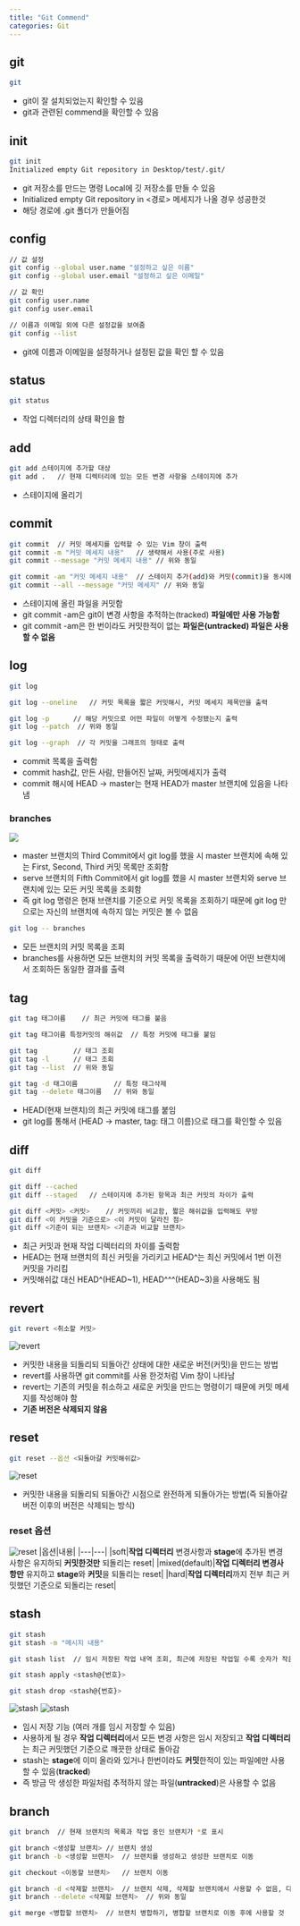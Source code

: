 ```yaml
---
title: "Git Commend"
categories: Git
---
```


## git
```bash
git
```
- git이 잘 설치되었는지 확인할 수 있음
- git과 관련된 commend을 확인할 수 있음

## init
```bash
git init
Initialized empty Git repository in Desktop/test/.git/
```
- git 저장소를 만드는 명령 Local에 깃 저장소를 만들 수 있음
- Initialized empty Git repository in <경로> 메세지가 나올 경우 성공한것
- 해당 경로에 .git 폴더가 만들어짐

## config
```bash
// 값 설정
git config --global user.name "설정하고 싶은 이름"
git config --global user.email "설정하고 싶은 이메일"

// 값 확인
git config user.name   
git config user.email

// 이름과 이메일 외에 다른 설정값을 보여줌
git config --list
```
- git에 이름과 이메일을 설정하거나 설정된 값을 확인 할 수 있음

## status
```bash
git status
```
- 작업 디렉터리의 상태 확인을 함

## add
```bash
git add 스테이지에 추가할 대상
git add .   // 현재 디렉터리에 있는 모든 변경 사항을 스테이지에 추가
```
- 스테이지에 올리기

## commit
```bash
git commit  // 커밋 메세지를 입력할 수 있는 Vim 창이 출력
git commit -m "커밋 메세지 내용"   // 생략해서 사용(주로 사용)
git commit --message "커밋 메세지 내용" // 위와 동일

git commit -am "커밋 메세지 내용"  // 스테이지 추가(add)와 커밋(commit)을 동시에 할 수 있음
git commit --all --message "커밋 메세지" // 위와 동일
```
- 스테이지에 올린 파일을 커밋함
- git commit -am은 git이 변경 사항을 추적하는(tracked) **파일에만 사용 가능함**
- git commit -am은 한 번이라도 커밋한적이 없는 **파일은(untracked) 파일은 사용할 수 없음**

## log
```bash
git log

git log --oneline   // 커밋 목록을 짧은 커밋해시, 커밋 메세지 제목만을 출력

git log -p      // 해당 커밋으로 어떤 파일이 어떻게 수정됐는지 출력
git log --patch  // 위와 동일

git log --graph  // 각 커밋을 그래프의 형태로 출력
```
- commit 목록을 출력함
- commit hash값, 만든 사람, 만들어진 날짜, 커밋메세지가 출력
- commit 해시에 HEAD -> master는 현재 HEAD가 master 브랜치에 있음을 나타냄

### branches
![]({{site.url}}/images/git_log_branches.png)
- master 브랜치의 Third Commit에서 git log를 했을 시 master 브랜치에 속해 있는 First, Second, Third 커밋 목록만 조회함
- serve 브랜치의 Fifth Commit에서 git log를 했을 시 master 브랜치와 serve 브랜치에 있는 모든 커밋 목록을 조회함
- 즉 git log 명령은 현재 브랜치를 기준으로 커밋 목록을 조회하기 때문에 git log 만으로는 자신의 브랜치에 속하지 않는 커밋은 볼 수 없음 

```bash
git log -- branches
```
- 모든 브랜치의 커밋 목록을 조회
- branches를 사용하면 모든 브랜치의 커밋 목록을 출력하기 때문에 어떤 브랜치에서 조회하든 동일한 결과를 출력

## tag
```bash
git tag 태그이름    // 최근 커밋에 태그를 붙음

git tag 태그이름 특정커밋의 해쉬값  // 특정 커밋에 태그를 붙임

git tag         // 태그 조회
git tag -l      // 태그 조회
git tag --list  // 위와 동일

git tag -d 태그이름         // 특정 태그삭제
git tag --delete 태그이름   // 위와 동일
```
- HEAD(현재 브랜치)의 최근 커밋에 태그를 붙임
- git log를 통해서 (HEAD -> master, tag: 태그 이름)으로 태그를 확인할 수 있음

## diff
```bash
git diff

git diff --cached
git diff --staged   // 스테이지에 추가된 항목과 최근 커밋의 차이가 출력

git diff <커밋> <커밋>    // 커밋끼리 비교함, 짧은 해쉬값을 입력해도 무방
git diff <이 커밋을 기준으로> <이 커밋이 달라진 점>
git diff <기준이 되는 브랜치> <기준과 비교할 브랜치>
```
- 최근 커밋과 현재 작업 디렉터리의 차이를 출력함
- HEAD는 현재 브랜치의 최신 커밋을 가리키고 HEAD^는 최신 커밋에서 1번 이전 커밋을 가리킴
- 커밋해쉬값 대신 HEAD^(HEAD~1), HEAD^^^(HEAD~3)을 사용해도 됨

## revert
```bash
git revert <취소할 커밋>
```
![revert]({{site.url}}/images/revert.png)
- 커밋한 내용을 되돌리되 되돌아간 상태에 대한 새로운 버전(커밋)을 만드는 방법
- revert를 사용하면 git commit를 사용 한것처럼 Vim 창이 나타남
- revert는 기존의 커밋을 취소하고 새로운 커밋을 만드는 명령이기 때문에 커밋 메세지를 작성해야 함
- **기존 버전은 삭제되지 않음**

## reset
```bash
git reset --옵션 <되돌아갈 커밋해쉬값>
```
![reset]({{site.url}}/images/reset.png)
- 커밋한 내용을 되돌리되 되돌아간 시점으로 완전하게 되돌아가는 방법(즉 되돌아갈 버전 이후의 버전은 삭제되는 방식)

### reset 옵션
![reset]({{site.url}}/images/reset_option.png)
|옵션|내용|
|---|---|
|soft|**작업 디렉터리** 변경사항과 **stage**에 추가된 변경 사항은 유지하되 **커밋한것만** 되돌리는 reset|
|mixed(default)|**작업 디렉터리 변경사항만** 유지하고 **stage**와 **커밋**을 되돌리는 reset|
|hard|**작업 디렉터리**까지 전부 최근 커밋했던 기준으로 되돌리는 reset|

## stash
```bash
git stash
git stash -m "메시지 내용"

git stash list  // 임시 저장된 작업 내역 조회, 최근에 저장된 작업일 수록 숫자가 작음

git stash apply <stash@{번호}>

git stash drop <stash@{번호}>
```

![stash]({{site.url}}/images/stash_before.png)
![stash]({{site.url}}/images/stash_after.png)
- 임시 저장 기능 (여러 개를 임시 저장할 수 있음)
- 사용하게 될 경우 **작업 디렉터리**에서 모든 변경 사항은 임시 저장되고 **작업 디렉터리**는 최근 커밋했던 기준으로 깨끗한 상태로 돌아감
- stash는 **stage**에 이미 올라와 있거나 한번이라도 **커밋**한적이 있는 파일에만 사용할 수 있음(**tracked**)
- 즉 방금 막 생성한 파일처럼 추적하지 않는 파일(**untracked**)은 사용할 수 없음

## branch
```bash
git branch  // 현재 브랜치의 목록과 작업 중인 브랜치가 *로 표시

git branch <생성할 브랜치> // 브랜치 생성
git branch -b <생성할 브랜치>  // 브랜치를 생성하고 생성한 브랜치로 이동

git checkout <이동할 브랜치>   // 브랜치 이동

git branch -d <삭제할 브랜치>  // 브랜치 삭제, 삭제할 브랜치에서 사용할 수 없음, 다른 브랜치로 이동해서 삭제해야함
git branch --delete <삭제할 브랜치>  // 위와 동일

git merge <병합할 브랜치>  // 브랜치 병합하기, 병합할 브랜치로 이동 후에 사용할 것
```

